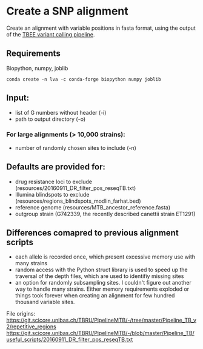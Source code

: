 # Create a SNP alignment

Create an alignment with variable positions in fasta format, using the 
output of the [TBEE variant calling pipeline](https://git.scicore.unibas.ch/TBRU/PipelineMTB/-/tree/master/Pipeline_TB_v2).


## Requirements
Biopython, numpy, joblib
```
conda create -n lva -c conda-forge biopython numpy joblib
```


## Input: 
* list of G numbers without header (-i)
* path to output directory (-o)

### For large alignments (> 10,000 strains):
* number of randomly chosen sites to include (-n)

## Defaults are provided for:
* drug resistance loci to exclude (resources/20160911_DR_filter_pos_reseqTB.txt)
* Illumina blindspots to exclude (resources/regions_blindspots_modlin_farhat.bed)
* reference genome (resources/MTB_ancestor_reference.fasta)
* outgroup strain (G742339, the recently described canettii strain ET1291)


## Differences comapred to previous alignment scripts
* each allele is recorded once, which present excessive memory use with many strains
* random access with the Python struct library is used to speed up the traversal of the depth files, which are used to identifiy missing sites
* an option for randomly subsampling sites. I couldn't figure out another way to handle many strains. Either memory requirements exploded or things took forever when creating an alignment for few hundred thousand variable sites. 



File origins: 
https://git.scicore.unibas.ch/TBRU/PipelineMTB/-/tree/master/Pipeline_TB_v2/repetitive_regions
https://git.scicore.unibas.ch/TBRU/PipelineMTB/-/blob/master/Pipeline_TB/useful_scripts/20160911_DR_filter_pos_reseqTB.txt



